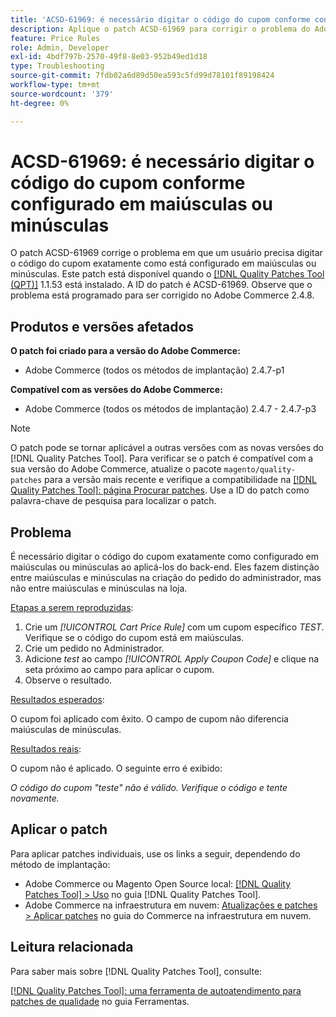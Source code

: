 ```yaml
---
title: 'ACSD-61969: é necessário digitar o código do cupom conforme configurado em maiúsculas ou minúsculas'
description: Aplique o patch ACSD-61969 para corrigir o problema do Adobe Commerce em que um usuário precisa digitar o código do cupom exatamente como está configurado em maiúsculas ou minúsculas.
feature: Price Rules
role: Admin, Developer
exl-id: 4bdf797b-2570-49f8-8e03-952b49ed1d18
type: Troubleshooting
source-git-commit: 7fdb02a6d89d50ea593c5fd99d78101f89198424
workflow-type: tm+mt
source-wordcount: '379'
ht-degree: 0%

---
```


# ACSD-61969: é necessário digitar o código do cupom conforme configurado em maiúsculas ou minúsculas

O patch ACSD-61969 corrige o problema em que um usuário precisa digitar o código do cupom exatamente como está configurado em maiúsculas ou minúsculas. Este patch está disponível quando o [[!DNL Quality Patches Tool (QPT)]](/help/tools/quality-patches-tool/quality-patches-tool-to-self-serve-quality-patches.md) 1.1.53 está instalado. A ID do patch é ACSD-61969. Observe que o problema está programado para ser corrigido no Adobe Commerce 2.4.8.

## Produtos e versões afetados

**O patch foi criado para a versão do Adobe Commerce:**

* Adobe Commerce (todos os métodos de implantação) 2.4.7-p1

**Compatível com as versões do Adobe Commerce:**

* Adobe Commerce (todos os métodos de implantação) 2.4.7 - 2.4.7-p3

>[!NOTE]
>
>O patch pode se tornar aplicável a outras versões com as novas versões do [!DNL Quality Patches Tool]. Para verificar se o patch é compatível com a sua versão do Adobe Commerce, atualize o pacote `magento/quality-patches` para a versão mais recente e verifique a compatibilidade na [[!DNL Quality Patches Tool]: página Procurar patches](https://experienceleague.adobe.com/tools/commerce-quality-patches/index.html?lang=pt-BR). Use a ID do patch como palavra-chave de pesquisa para localizar o patch.

## Problema

É necessário digitar o código do cupom exatamente como configurado em maiúsculas ou minúsculas ao aplicá-los do back-end. Eles fazem distinção entre maiúsculas e minúsculas na criação do pedido do administrador, mas não entre maiúsculas e minúsculas na loja.

<u>Etapas a serem reproduzidas</u>:

1. Crie um *[!UICONTROL Cart Price Rule]* com um cupom específico *TEST*. Verifique se o código do cupom está em maiúsculas.
1. Crie um pedido no Administrador.
1. Adicione *test* ao campo *[!UICONTROL Apply Coupon Code]* e clique na seta próximo ao campo para aplicar o cupom.
1. Observe o resultado.

<u>Resultados esperados</u>:

O cupom foi aplicado com êxito. O campo de cupom não diferencia maiúsculas de minúsculas.

<u>Resultados reais</u>:

O cupom não é aplicado. O seguinte erro é exibido:

*O código do cupom &quot;teste&quot; não é válido. Verifique o código e tente novamente.*

## Aplicar o patch

Para aplicar patches individuais, use os links a seguir, dependendo do método de implantação:

* Adobe Commerce ou Magento Open Source local: [[!DNL Quality Patches Tool] > Uso](/help/tools/quality-patches-tool/usage.md) no guia [!DNL Quality Patches Tool].
* Adobe Commerce na infraestrutura em nuvem: [Atualizações e patches > Aplicar patches](https://experienceleague.adobe.com/docs/commerce-cloud-service/user-guide/develop/upgrade/apply-patches.html?lang=pt-BR) no guia do Commerce na infraestrutura em nuvem.

## Leitura relacionada

Para saber mais sobre [!DNL Quality Patches Tool], consulte:

[[!DNL Quality Patches Tool]: uma ferramenta de autoatendimento para patches de qualidade](/help/tools/quality-patches-tool/quality-patches-tool-to-self-serve-quality-patches.md) no guia Ferramentas.
